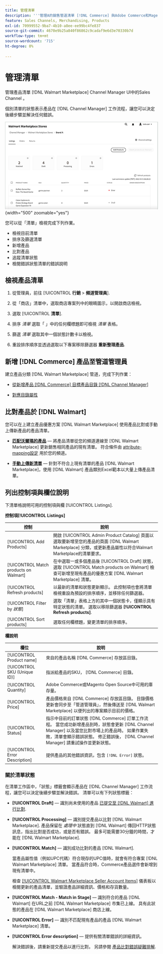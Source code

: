 ```yaml
---
title: 管理清單
description: '''管理A的銷售管道清單 [!DNL Commerce] 與Adobe Commerce和Magento Open Source的管道管理員一起儲存。'
feature: Sales Channels, Merchandising, Products
exl-id: 70999552-9ba7-4b10-a8ee-ee99bc4fe837
source-git-commit: 4670e9b25a840f86862c9cadaf9e6d3e70330b7d
workflow-type: tm+mt
source-wordcount: '715'
ht-degree: 0%

---
```


# 管理清單

管理產品清單 [!DNL Walmart Marketplace] Channel Manager UI中的Sales Channel 。

個別清單的狀態表示產品在 [!DNL Channel Manager] 工作流程，讓您可以決定後續步驟並解決任何錯誤。

![連線銷售管道的清單頁面](assets/listings-dashboard-view.png){width="500" zoomable="yes"}

您可以從「清單」檢視完成下列作業。

* 檢視目前清單
* 排序及篩選清單
* 新增產品
* 比對產品
* 追蹤清單狀態
* 檢閱錯誤狀態清單的錯誤說明

## 檢視產品清單

1. 從管理員，前往 [!UICONTROL **行銷** > **頻道管理員**].

1. 從「商店」清單中，選取商店專案列中的眼睛圖示，以開啟商店檢視。

1. 選取 [!UICONTROL **清單**].

1. 排序 *清單* 選取「 」中的任何欄標題即可檢視 *清單* 表格。

1. 篩選 *清單* 選取其中一個狀態計數卡以檢視。

1. 重設排序順序並透過選取以下專案移除篩選器 **重新整理產品**.

## 新增 [!DNL Commerce] 產品至管道管理員

建立產品分類 [!DNL Walmart Marketplace] 管道，完成下列作業：

* [從新增產品 [!DNL Commerce] 目標產品目錄 [!DNL Channel Manager]](add-products-to-channel-store.md)

* [對應目錄屬性](map-catalog-attributes.md#configure-product-attribute-settings)

## 比對產品於 [!DNL Walmart]

您可以在上建立產品優惠方案 [!DNL Walmart Marketplace] 使用產品比對或手動上傳新產品的產品清單。

* **[匹配沃爾瑪的產品](connect-listings-to-marketplace.md)** — 將產品清單從您的頻道連線至 [!DNL Walmart Marketplace] 更新銷售相同產品的現有清單。 符合條件由 [attribute-mapping設定](map-catalog-attributes.md) 用於您的頻道。

* **[手動上傳新清單](connect-listings-to-marketplace.md#upload-new-product-listings)** — 針對不符合上現有清單的產品 [!DNL Walmart Marketplace]，使用 [!DNL Walmart] 產品類別Excel範本以大量上傳產品清單。

## 列出控制項與欄位說明

下清單格說明可用的控制項與欄 [!UICONTROL Listings].

**控制項[!UICONTROL Listings]**

| **控制** | **說明** |
|----------------------------------------|-------------------------------------------------------------------------------------------------------------------------------------------------------------------------------------------------------------------|
| [!UICONTROL Add Products] | 開啟 [!UICONTROL Admin Product Catalog] 頁面以選取要新增至您的產品的頁面 [!DNL Walmart Marketplace] 分類，或更新產品屬性以符合Walmart Marketplace的清單要求。 |
| [!UICONTROL Match products on Walmart] | 在中選取一或多個產品後 [!UICONTROL Draft] 狀態，選取 [!UICONTROL Match products on Walmart] 檢查可新增至現有產品的優惠方案 [!DNL Walmart Marketplace] 清單。 |
| [!UICONTROL Refresh products] | 以最新的清單和狀態更新顯示。 此控制項也會將清單檢視重設為預設的排序順序，並移除任何篩選器。 |
| [!UICONTROL Filter by *狀態*] | 選取「清單」表格上方的其中一個狀態卡，僅顯示具有特定狀態的清單。 選取以移除篩選器 **[!UICONTROL Refresh products]**. |
| [!UICONTROL Sort products] | 選取任何欄標題，變更清單的排序順序。 |


**欄說明**

| **欄位** | **說明** |
|--------------------------------|-------------------------------------------------------------------------------------------------------------------------------------------------------------------------------------------------------------------------------------------------------------------------------------------------------------------------------------------------------------------|
| [!UICONTROL Product name] | 來自的產品名稱 [!DNL Commerce] 存放區目錄。 |
| [!UICONTROL SKU (Unique ID)] | 指派給產品的SKU， [!DNL Commerce] 目錄。 |
| [!UICONTROL  Quantity] | Adobe Commerce或Magento Open Source中可用的庫存量。 |
| [!UICONTROL Price] | 產品價格來自 [!DNL Commerce] 存放區目錄。 目錄價格更新會同步至「管道管理員」，然後傳送至 [!DNL Walmart Marketplace]  以便列出的專案顯示目前的價格。 |
| [!UICONTROL Status] | 指示中目前的訂單狀態 [!DNL Commerce] 訂單工作流程。 當您成功新增產品到時，狀態會更新 [!DNL Channel Manager] 以及當您比對市場上的產品時。 如果作業失敗，清單會顯示錯誤狀態。 修正錯誤後， [!DNL Channel Manager] 請重試操作並更新狀態。 |
| [!UICONTROL Error Description] | 提供產品的其他錯誤資訊，包含 `[!DNL Error]` 狀態。 |

### 關於清單狀態

在清單工作區中，「狀態」標籤會顯示產品在 [!DNL Channel Manager] 工作流程，讓您可以決定後續步驟並解決錯誤。 清單可以有下列狀態標籤：

* **[!UICONTROL Draft]** — 識別尚未使用的產品 [已提交至 [!DNL Walmart] 進行比對](connect-listings-to-marketplace.md#match-products).

* **[!UICONTROL Processing]** — 識別提交產品以比對 [!DNL Walmart Marketplace]. 產品保留在 *處理中* 狀態直到 [!DNL Walmart] 傳回HTTP狀態訊息，指出比對是否成功，或是否有錯誤。 最多可能需要30分鐘的時間，才能在 [!DNL Walmart Marketplace].

* **[!UICONTROL Match]** — 識別成功比對的產品 [!DNL Walmart].

  當產品屬性值（例如UPC代碼）符合現存的UPC值時，就會有符合專案 [!DNL Walmart Marketplace] 清單。 當產品符合時，Commerce產品選件會新增到現有清單中。

  檢查 [[!UICONTROL Walmart Marketplace Seller Account Items]](https://seller.walmart.com/items-and-inventory/manage-items) 儀表板以檢閱更新的產品清單，並驗證產品詳細資訊、價格和存貨數量。

* **[!UICONTROL Match - Match in Stage]** — 識別符合的產品 [!DNL Walmart] 在URL之前 [!DNL Walmart Marketplace] 市集已上線。 具有此狀態的產品在 [!DNL Walmart Marketplace] 商店上線。

* **[!UICONTROL Error]** — 識別不匹配現有產品的產品 [!DNL Walmart Marketplace] 清單。

* **[!UICONTROL Error description]** — 提供有關清單錯誤的詳細資訊。

  解決錯誤後，請重新提交產品以進行比對。 另請參閱 [產品比對錯誤疑難排解](connect-listings-to-marketplace.md#troubleshoot-product-match-errors).
